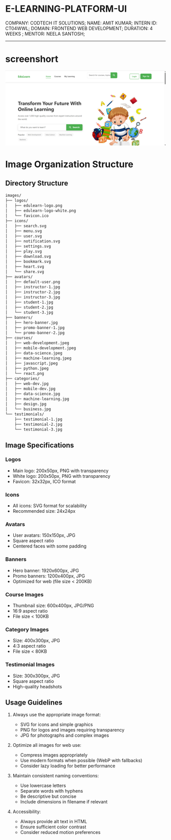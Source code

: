 # E-LEARNING-PLATFORM-UI
COMPANY: CODTECH IT SOLUTIONS;
NAME: AMIT KUMAR;
INTERN ID: CT04WWL;
DOMAIN: FRONTEND WEB DEVELOPMENT;
DURATION: 4 WEEKS ;
MENTOR: NEELA SANTOSH;
***********************************************************************************************************************************************


# screenshort
![home page](https://github.com/amits9155/E-LEARNING-PLATFORM-UI/blob/d3b81d590a0d3cdea17440fb805b2aa1f91e3d7f/images/screenshort/Screenshot%202025-03-30%20125546.png)

 # Image Organization Structure

## Directory Structure

```
images/
├── logos/
│   ├── edulearn-logo.png
│   ├── edulearn-logo-white.png
│   └── favicon.ico
├── icons/
│   ├── search.svg
│   ├── menu.svg
│   ├── user.svg
│   ├── notification.svg
│   ├── settings.svg
│   ├── play.svg
│   ├── download.svg
│   ├── bookmark.svg
│   ├── heart.svg
│   └── share.svg
├── avatars/
│   ├── default-user.png
│   ├── instructor-1.jpg
│   ├── instructor-2.jpg
│   ├── instructor-3.jpg
│   ├── student-1.jpg
│   ├── student-2.jpg
│   └── student-3.jpg
├── banners/
│   ├── hero-banner.jpg
│   ├── promo-banner-1.jpg
│   └── promo-banner-2.jpg
├── courses/
│   ├── web-development.jpeg
│   ├── mobile-development.jpeg
│   ├── data-science.jpeg
│   ├── machine-learning.jpeg
│   ├── javascript.jpeg
│   ├── python.jpeg
│   └── react.png
├── categories/
│   ├── web-dev.jpg
│   ├── mobile-dev.jpg
│   ├── data-science.jpg
│   ├── machine-learning.jpg
│   ├── design.jpg
│   └── business.jpg
└── testimonials/
    ├── testimonial-1.jpg
    ├── testimonial-2.jpg
    └── testimonial-3.jpg
```

## Image Specifications

### Logos
- Main logo: 200x50px, PNG with transparency
- White logo: 200x50px, PNG with transparency
- Favicon: 32x32px, ICO format

### Icons
- All icons: SVG format for scalability
- Recommended size: 24x24px

### Avatars
- User avatars: 150x150px, JPG
- Square aspect ratio
- Centered faces with some padding

### Banners
- Hero banner: 1920x600px, JPG
- Promo banners: 1200x400px, JPG
- Optimized for web (file size < 200KB)

### Course Images
- Thumbnail size: 600x400px, JPG/PNG
- 16:9 aspect ratio
- File size < 100KB

### Category Images
- Size: 400x300px, JPG
- 4:3 aspect ratio
- File size < 80KB

### Testimonial Images
- Size: 300x300px, JPG
- Square aspect ratio
- High-quality headshots

## Usage Guidelines

1. Always use the appropriate image format:
   - SVG for icons and simple graphics
   - PNG for logos and images requiring transparency
   - JPG for photographs and complex images
   
2. Optimize all images for web use:
   - Compress images appropriately
   - Use modern formats when possible (WebP with fallbacks)
   - Consider lazy loading for better performance

3. Maintain consistent naming conventions:
   - Use lowercase letters
   - Separate words with hyphens
   - Be descriptive but concise
   - Include dimensions in filename if relevant

4. Accessibility:
   - Always provide alt text in HTML
   - Ensure sufficient color contrast
   - Consider reduced motion preferences 
